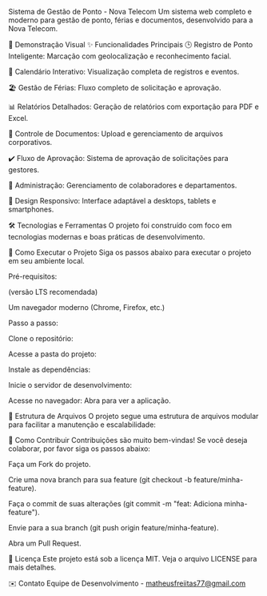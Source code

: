 Sistema de Gestão de Ponto - Nova Telecom
Um sistema web completo e moderno para gestão de ponto, férias e documentos, desenvolvido para a Nova Telecom.

📸 Demonstração Visual
✨ Funcionalidades Principais
🕒 Registro de Ponto Inteligente: Marcação com geolocalização e reconhecimento facial. 

📅 Calendário Interativo: Visualização completa de registros e eventos.

🏖️ Gestão de Férias: Fluxo completo de solicitação e aprovação.

📊 Relatórios Detalhados: Geração de relatórios com exportação para PDF e Excel. 
 
📁 Controle de Documentos: Upload e gerenciamento de arquivos corporativos.
 
✔️ Fluxo de Aprovação: Sistema de aprovação de solicitações para gestores.

👥 Administração: Gerenciamento de colaboradores e departamentos.

📱 Design Responsivo: Interface adaptável a desktops, tablets e smartphones.

🛠️ Tecnologias e Ferramentas
O projeto foi construído com foco em tecnologias modernas e boas práticas de desenvolvimento.

🚀 Como Executar o Projeto
Siga os passos abaixo para executar o projeto em seu ambiente local.

Pré-requisitos:

 (versão LTS recomendada)

Um navegador moderno (Chrome, Firefox, etc.)

Passo a passo:

Clone o repositório:

Acesse a pasta do projeto:

Instale as dependências:

Inicie o servidor de desenvolvimento:

Acesse no navegador:
Abra  para ver a aplicação.

📁 Estrutura de Arquivos
O projeto segue uma estrutura de arquivos modular para facilitar a manutenção e escalabilidade:

🤝 Como Contribuir
Contribuições são muito bem-vindas! Se você deseja colaborar, por favor siga os passos abaixo:

Faça um Fork do projeto.

Crie uma nova branch para sua feature (git checkout -b feature/minha-feature).

Faça o commit de suas alterações (git commit -m "feat: Adiciona minha-feature").

Envie para a sua branch (git push origin feature/minha-feature).

Abra um Pull Request.

📄 Licença
Este projeto está sob a licença MIT. Veja o arquivo LICENSE para mais detalhes.

✉️ Contato
Equipe de Desenvolvimento - matheusfreiitas77@gmail.com
